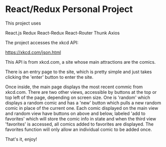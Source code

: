 # React/Redux Personal Project

This project uses 

React.js
Redux
React-Redux
React-Router
Thunk
Axios

The project accesses the xkcd API:

https://xkcd.com/json.html

This API is from xkcd.com, a site whose main attractions are the comics. 

There is an entry page to the site, which is pretty simple and just takes clicking the 'enter' button to enter the site. 

Once inside, the main page displays the most recent commic from xkcd.com. There are two other views, accessible by buttons at the top or top left of the page, depending on screen size. One is 'random' which displays a random comic and has a 'new' button which pulls a new random comic in place of the current one. Each comic displayed on the main view and random view have buttons on above and below, labeled 'add to favorites' which will store the comic info in state and when the third view 'favorites' is accessed, all comics added to favorites are displayed. The favorites function will only allow an individual comic to be added once. 

That's it, enjoy!
